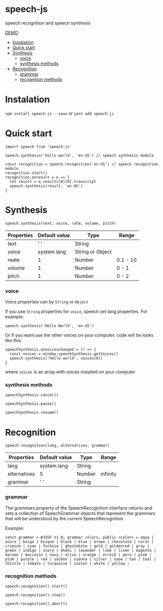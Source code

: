 # speech-js
speech recognition and speech synthesis

[DEMO](https://igorbezsmertnyi.github.io/speech-demo/)

* [Instalation](#instalation)
* [Quick start](#quick-start)
* [Synthesis](#synthesis)
  * [voice](#voice)
  * [synthesis methods](#synthesis-methods)
* [Recognition](#recognition)
  * [grammar](#grammar)
  * [recognition methods](#recognition-methods)

# Instalation
`npm install speech-js --save` or `yarn add speech-js`

# Quick start
```
import speech from 'speech-js'

speech.synthesis('hello world', 'en-US') // speech synthesis module

const recognition = speech.recognition('en-US') // speech recognition module
recognition.start()
recognition.onresult = e => {
  let result = e.results[0][0].transcript
  speech.synthesis(result, 'en-US')
}
```

# Synthesis

`speech.synthesis(text, voice, rate, volume, pitch)`

| Properties | Default value | Type             | Range      |
| ---------- | ------------- | ---------------- | ---------- |
| text       | ' '           | String           |            |
| voice      | system lang   | String or Object |            |
| reate      | 1             | Number           | 0.1 - 10   |
| volume     | 1             | Number           | 0 - 1      |
| pitch      | 1             | Number           | 0 - 2      |

### voice
Voice properties can by `String` or `Object`

If you use `String` properties for `voice`, speech set lang properties. For example:
```
speech.synthesis('Hello World', 'en-US')
```

Or if you want use the other voices on your computer, code will be looks like this:

```
speechSynthesis.onvoiceschanged = () => {
  const voices = window.speechSynthesis.getVoices()
  speech.synthesis('hello world', voices[0])
}
```
where `voices` is an array with voices installed on your computer

### synthesis methods
`speechSynthesis.cancel()`

`speechSynthesis.pause()`

`speechSynthesis.resume()`

# Recognition

`speech.recognition(lang, alternatives, grammar)`

| Properties    | Default value | Type             | Range      |
| ------------- | ------------- | ---------------- | ---------- |
| lang          | system lang   | String           |            |
| alternatives  | 5             | Number           | infinity   |
| grammar       | ' '           | String           |            |

### grammar
The grammars property of the SpeechRecognition interface returns and sets a collection of SpeechGrammar objects that represent the grammars that will be understood by the current SpeechRecognition.

Example:
```
const grammar = #JSGF V1.0; grammar colors; public <color> = aqua | azure | beige | bisque | black | blue | brown | chocolate | coral | crimson | cyan | fuchsia | ghostwhite | gold | goldenrod | gray | green | indigo | ivory | khaki | lavender | lime | linen | magenta | maroon | moccasin | navy | olive | orange | orchid | peru | pink | plum | purple | red | salmon | sienna | silver | snow | tan | teal | thistle | tomato | turquoise | violet | white | yellow ;
```

### recognition methods

`speech.recognition().start()`

`speech.recognition().stop()`

`speech.recognition().abort()`
